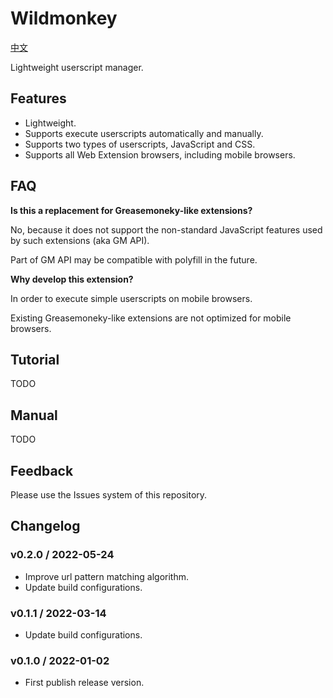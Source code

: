 Wildmonkey
==========

[中文](./README.zh.md)

Lightweight userscript manager.

Features
--------

* Lightweight.
* Supports execute userscripts automatically and manually.
* Supports two types of userscripts, JavaScript and CSS.
* Supports all Web Extension browsers, including mobile browsers.

FAQ
---

**Is this a replacement for Greasemoneky-like extensions?**

No, because it does not support the non-standard JavaScript features used by such extensions (aka GM API).

Part of GM API may be compatible with polyfill in the future.

**Why develop this extension?**

In order to execute simple userscripts on mobile browsers.

Existing Greasemoneky-like extensions are not optimized for mobile browsers.

Tutorial
--------

TODO

Manual
------

TODO

Feedback
--------

Please use the Issues system of this repository.

Changelog
---------

### v0.2.0 / 2022-05-24

* Improve url pattern matching algorithm.
* Update build configurations.

### v0.1.1 / 2022-03-14

* Update build configurations.

### v0.1.0 / 2022-01-02

* First publish release version.
